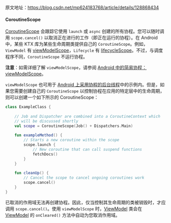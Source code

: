 原文地址：https://blog.csdn.net/mp624183768/article/details/128868434
#### CoroutineScope

[CoroutineScope](https://kotlin.github.io/kotlinx.coroutines/kotlinx-coroutines-core/kotlinx.coroutines/-coroutine-scope/ "CoroutineScope") 会跟踪它使用 `launch` 或 `async` 创建的所有协程。您可以随时调用 `scope.cancel()` 以取消正在进行的工作（即正在运行的协程）。在 Android 中，某些 KTX 库为某些生命周期类提供自己的 `CoroutineScope`。例如，`ViewModel` 有 [viewModelScope](https://developer.android.google.cn/reference/kotlin/androidx/lifecycle/package-summary?hl=zh-cn#%28androidx.lifecycle.ViewModel%29.viewModelScope:kotlinx.coroutines.CoroutineScope "viewModelScope")，`Lifecycle` 有 [lifecycleScope](https://developer.android.google.cn/reference/kotlin/androidx/lifecycle/package-summary?hl=zh-cn#lifecyclescope "lifecycleScope")。不过，与调度程序不同，`CoroutineScope` 不运行协程。

**注意**：如需详细了解 `viewModelScope`，请参阅 [Android 中的简易协程：viewModelScope](https://medium.com/androiddevelopers/easy-coroutines-in-android-viewmodelscope-25bffb605471 "Android 中的简易协程：viewModelScope")。

`viewModelScope` 也可用于 [Android 上采用协程的后台线程](https://developer.android.google.cn/kotlin/coroutines?hl=zh-cn "Android 上采用协程的后台线程")中的示例内。但是，如果您需要创建自己的 `CoroutineScope` 以控制协程在应用的特定层中的生命周期，则可以创建一个如下所示的 CoroutineScope：

```kotlin
class ExampleClass {
 
    // Job and Dispatcher are combined into a CoroutineContext which
    // will be discussed shortly
    val scope = CoroutineScope(Job() + Dispatchers.Main)
 
    fun exampleMethod() {
        // Starts a new coroutine within the scope
        scope.launch {
            // New coroutine that can call suspend functions
            fetchDocs()
        }
    }
 
    fun cleanUp() {
        // Cancel the scope to cancel ongoing coroutines work
        scope.cancel()
    }
}
```

已取消的作用域无法再创建协程。因此，仅当控制其生命周期的类被销毁时，才应调用 `scope.cancel()`。使用 `viewModelScope` 时，[ViewModel](https://developer.android.google.cn/topic/libraries/architecture/viewmodel?hl=zh-cn "ViewModel") 类会在 [ViewModel](https://so.csdn.net/so/search?q=ViewModel\&spm=1001.2101.3001.7020) 的 `onCleared()` 方法中自动为您取消作用域。